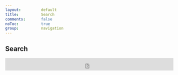 ```yaml
---
layout:         default
title:          Search
comments:       false
noToc:          true
group:          navigation
---
```


## Search

<div id="google-custom-search">

<iframe src="https://duckduckgo.com/search.html?width=300&site=digitaldynamic.org&prefill=Search digitaldynamic.org&focus=yes" style="overflow:hidden;margin:0;padding:0;width:538px;height:40px;" frameborder="0"></iframe>

</div>

